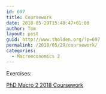 ```yaml
---
id: 697
title: Coursework
date: 2018-05-29T15:48:47+01:00
author: Tom
layout: post
guid: http://www.tholden.org/?p=697
permalink: /2018/05/29/coursework/
categories:
  - Macroeconomics 2
---
```

Exercises:
<div class="PDFcontainer">
<div class="PDFelement"><object data="http://www.tholden.org/wp-content/uploads/2018/05/PhD-Macro-2-2018-Coursework.pdf" type="application/pdf" width="100%" height="100%"><a href="http://www.tholden.org/wp-content/uploads/2018/05/PhD-Macro-2-2018-Coursework.pdf">PhD Macro 2 2018 Coursework</a></object></div>
</div>
